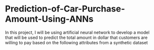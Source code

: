 # Prediction-of-Car-Purchase-Amount-Using-ANNs
In this project, I will be using artificial neural network to develop a model that will be used to predict the total amount in dollar that customers are willing to pay based on the following attributes from a synthetic dataset
